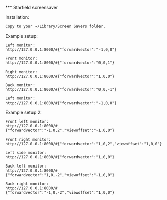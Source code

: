 *** Starfield screensaver

Installation:

	Copy to your ~/Library/Screen Savers folder.


Example setup:

	Left monitor:
	http://127.0.0.1:8000/#{"forwardvector":"-1,0,0"}

	Front monitor:
	http://127.0.0.1:8000/#{"forwardvector":"0,0,1"}

	Right monitor:
	http://127.0.0.1:8000/#{"forwardvector":"1,0,0"}

	Back monitor:
	http://127.0.0.1:8000/#{"forwardvector":"0,0,-1"}

	Left monitor:
	http://127.0.0.1:8000/#{"forwardvector":"-1,0,0"}

Example setup 2:

	Front left monitor:
	http://127.0.0.1:8000/#{"forwardvector":"-1,0,2","viewoffset":"-1,0,0"}

	Front right monitor:
	http://127.0.0.1:8000/#{"forwardvector":"1,0,2","viewoffset":"1,0,0"}

	Left side monitor:
	http://127.0.0.1:8000/#{"forwardvector":"1,0,0"}

	Back left monitor:
	http://127.0.0.1:8000/#{"forwardvector":"1,0,-2","viewoffset":"-1,0,0"}

	Back right monitor:
	http://127.0.0.1:8000/#{"forwardvector":"-1,0,-2","viewoffset":"1,0,0"}


